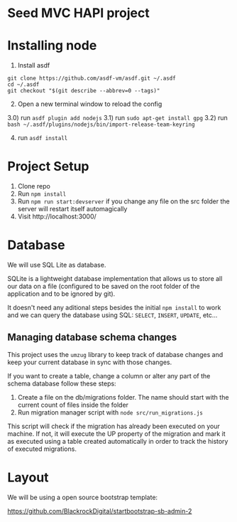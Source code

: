# Seed MVC HAPI project

# Installing node 

1) Install asdf 

```
git clone https://github.com/asdf-vm/asdf.git ~/.asdf
cd ~/.asdf
git checkout "$(git describe --abbrev=0 --tags)"
```

2) Open a new terminal window to reload the config 

3.0) run `asdf plugin add nodejs`
3.1) run `sudo apt-get install gpg`
3.2) run `bash ~/.asdf/plugins/nodejs/bin/import-release-team-keyring`

4) run `asdf install`

# Project Setup 

1. Clone repo
2. Run `npm install`
3. Run `npm run start:devserver` if you change any file on the src folder the server will restart itself automagically
4. Visit http://localhost:3000/

# Database

We will use SQL Lite as database. 

SQLite is a lightweight database implementation that allows us to store all our data on a file (configured to be saved on the root folder of the application and to be ignored by git).

It doesn't need any aditional steps besides the initial `npm install` to work and we can query the database using SQL: `SELECT`, `INSERT`, `UPDATE`, etc...

## Managing database schema changes

This project uses the `umzug` library to keep track of database changes and keep your current database in sync with those changes. 

If you want to create a table, change a column or alter any part of the schema database follow these steps:

1) Create a file on the db/migrations folder. The name should start with the current count of files inside the folder
2) Run migration manager script with `node src/run_migrations.js`

This script will check if the migration has already been executed on your machine. If not, it will execute the UP property of the migration and mark it as executed using a table created automatically in order to track the history of executed migrations.

# Layout

We will be using a open source bootstrap template:

https://github.com/BlackrockDigital/startbootstrap-sb-admin-2

